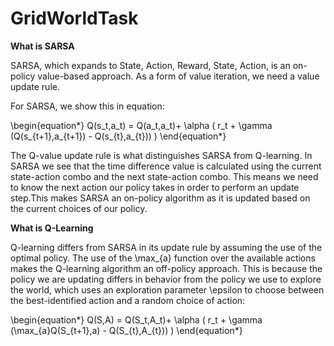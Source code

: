 # GridWorldTask

**What is SARSA**

SARSA, which expands to State, Action, Reward, State, Action, is an on-policy value-based approach. As a form of value iteration, we need a value update rule.

For SARSA, we show this in equation:

   \begin{equation*} Q(s_t,a_t) = Q(a_t,a_t)+ \alpha ( r_t + \gamma (Q(s_{t+1},a_{t+1}) - Q(s_{t},a_{t})) ) \end{equation*}

The Q-value update rule is what distinguishes SARSA from Q-learning. In SARSA we see that the time difference value is calculated using the current state-action combo and the next state-action combo. This means we need to know the next action our policy takes in order to perform an update step.This makes SARSA an on-policy algorithm as it is updated based on the current choices of our policy.

**What is Q-Learning**

Q-learning differs from SARSA in its update rule by assuming the use of the optimal policy. The use of the \max_{a} function over the available actions makes the Q-learning algorithm an off-policy approach. This is because the policy we are updating differs in behavior from the policy we use to explore the world, which uses an exploration parameter \epsilon to choose between the best-identified action and a random choice of action:

   \begin{equation*} Q(S,A) = Q(S_t,A_t)+ \alpha ( r_t + \gamma (\max_{a}Q(S_{t+1},a) - Q(S_{t},A_{t})) ) \end{equation*} 
